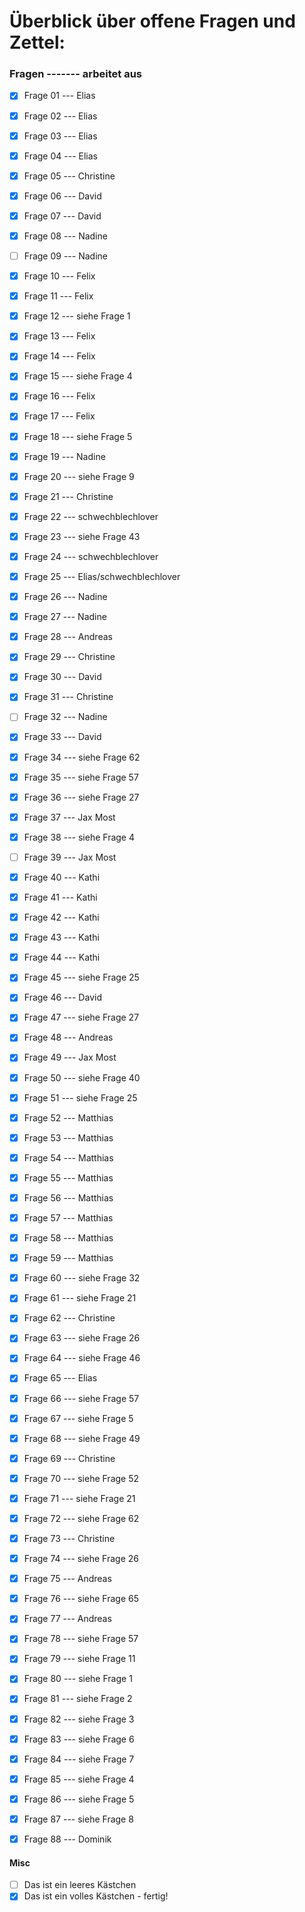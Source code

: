 # Überblick über offene Fragen und Zettel: 

### Fragen ------- arbeitet aus
- [x] Frage 01 --- Elias
- [x] Frage 02 --- Elias
- [x] Frage 03 --- Elias
- [x] Frage 04 --- Elias
- [x] Frage 05 --- Christine
- [x] Frage 06 --- David
- [x] Frage 07 --- David
- [X] Frage 08 --- Nadine
- [ ] Frage 09 --- Nadine
- [x] Frage 10 --- Felix
- [x] Frage 11 --- Felix
- [x] Frage 12 --- siehe Frage 1
- [x] Frage 13 --- Felix
- [x] Frage 14 --- Felix
- [x] Frage 15 --- siehe Frage 4
- [x] Frage 16 --- Felix
- [x] Frage 17 --- Felix
- [x] Frage 18 --- siehe Frage 5
- [X] Frage 19 --- Nadine
- [x] Frage 20 --- siehe Frage 9
- [x] Frage 21 --- Christine
- [x] Frage 22 --- schwechblechlover
- [x] Frage 23 --- siehe Frage 43
- [x] Frage 24 --- schwechblechlover
- [x] Frage 25 --- Elias/schwechblechlover
- [X] Frage 26 --- Nadine
- [X] Frage 27 --- Nadine
- [x] Frage 28 --- Andreas
- [x] Frage 29 --- Christine
- [x] Frage 30 --- David
- [x] Frage 31 --- Christine
- [ ] Frage 32 --- Nadine
- [x] Frage 33 --- David
- [x] Frage 34 --- siehe Frage 62
- [x] Frage 35 --- siehe Frage 57
- [x] Frage 36 --- siehe Frage 27
- [x] Frage 37 --- Jax Most
- [x] Frage 38 --- siehe Frage 4
- [ ] Frage 39 --- Jax Most
- [x] Frage 40 --- Kathi
- [x] Frage 41 --- Kathi
- [x] Frage 42 --- Kathi
- [x] Frage 43 --- Kathi
- [x] Frage 44 --- Kathi
- [x] Frage 45 --- siehe Frage 25
- [x] Frage 46 --- David
- [x] Frage 47 --- siehe Frage 27
- [x] Frage 48 --- Andreas
- [x] Frage 49 --- Jax Most
- [x] Frage 50 --- siehe Frage 40
- [x] Frage 51 --- siehe Frage 25
- [x] Frage 52 --- Matthias
- [x] Frage 53 --- Matthias
- [x] Frage 54 --- Matthias
- [x] Frage 55 --- Matthias
- [x] Frage 56 --- Matthias
- [x] Frage 57 --- Matthias
- [x] Frage 58 --- Matthias
- [x] Frage 59 --- Matthias
- [x] Frage 60 --- siehe Frage 32
- [x] Frage 61 --- siehe Frage 21
- [x] Frage 62 --- Christine
- [x] Frage 63 --- siehe Frage 26
- [x] Frage 64 --- siehe Frage 46
- [x] Frage 65 --- Elias
- [x] Frage 66 --- siehe Frage 57
- [x] Frage 67 --- siehe Frage 5
- [x] Frage 68 --- siehe Frage 49
- [x] Frage 69 --- Christine
- [x] Frage 70 --- siehe Frage 52
- [x] Frage 71 --- siehe Frage 21
- [x] Frage 72 --- siehe Frage 62
- [x] Frage 73 --- Christine
- [x] Frage 74 --- siehe Frage 26
- [x] Frage 75 --- Andreas
- [x] Frage 76 --- siehe Frage 65
- [x] Frage 77 --- Andreas
- [x] Frage 78 --- siehe Frage 57
- [x] Frage 79 --- siehe Frage 11
- [x] Frage 80 --- siehe Frage 1
- [x] Frage 81 --- siehe Frage 2
- [x] Frage 82 --- siehe Frage 3
- [x] Frage 83 --- siehe Frage 6
- [x] Frage 84 --- siehe Frage 7
- [x] Frage 85 --- siehe Frage 4
- [x] Frage 86 --- siehe Frage 5
- [x] Frage 87 --- siehe Frage 8
- [x] Frage 88 --- Dominik


#### Misc
- [ ] Das ist ein leeres Kästchen
- [x] Das ist ein volles Kästchen - fertig!
